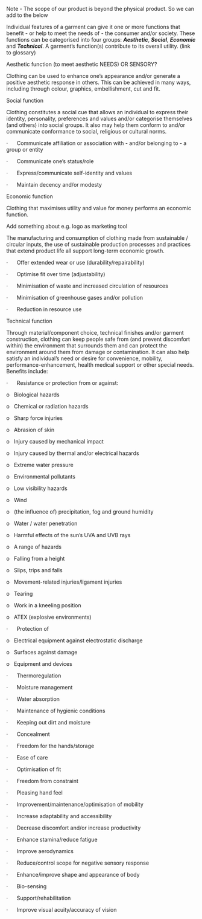 Note - The scope of our product is beyond the physical product. So we can add to the below

Individual features of a garment can give it one or more functions that benefit - or help to meet the needs of - the consumer and/or society. These functions can be categorised into four groups: **_Aesthetic_**, **_Social_**, **_Economic_** and **_Technical_**. A garment’s function(s) contribute to its overall utility. (link to glossary)

Aesthetic function (to meet aesthetic NEEDS) OR SENSORY?

Clothing can be used to enhance one’s appearance and/or generate a positive aesthetic response in others. This can be achieved in many ways, including through colour, graphics, embellishment, cut and fit.

Social function

Clothing constitutes a social cue that allows an individual to express their identity, personality, preferences and values and/or categorise themselves (and others) into social groups. It also may help them conform to and/or communicate conformance to social, religious or cultural norms.

·      Communicate affiliation or association with - and/or belonging to - a group or entity

·      Communicate one’s status/role

·      Express/communicate self-identity and values

·      Maintain decency and/or modesty

Economic function

Clothing that maximises utility and value for money performs an economic function.

Add something about e.g. logo as marketing tool

The manufacturing and consumption of clothing made from sustainable / circular inputs, the use of sustainable production processes and practices that extend product life all support long-term economic growth.

·      Offer extended wear or use (durability/repairability)

·      Optimise fit over time (adjustability)

·      Minimisation of waste and increased circulation of resources

·      Minimisation of greenhouse gases and/or pollution

·      Reduction in resource use

Technical function

Through material/component choice, technical finishes and/or garment construction, clothing can keep people safe from (and prevent discomfort within) the environment that surrounds them and can protect the environment around them from damage or contamination. It can also help satisfy an individual’s need or desire for convenience, mobility, performance-enhancement, health medical support or other special needs. Benefits include:

·      Resistance or protection from or against:

o   Biological hazards

o   Chemical or radiation hazards

o   Sharp force injuries

o   Abrasion of skin

o   Injury caused by mechanical impact

o   Injury caused by thermal and/or electrical hazards

o   Extreme water pressure

o   Environmental pollutants

o   Low visibility hazards

o   Wind

o   (the influence of) precipitation, fog and ground humidity

o   Water / water penetration

o   Harmful effects of the sun’s UVA and UVB rays

o   A range of hazards

o   Falling from a height

o   Slips, trips and falls

o   Movement-related injuries/ligament injuries

o   Tearing

o   Work in a kneeling position

o   ATEX (explosive environments)

·      Protection of

o   Electrical equipment against electrostatic discharge

o   Surfaces against damage

o   Equipment and devices

·      Thermoregulation

·      Moisture management

·      Water absorption

·      Maintenance of hygienic conditions

·      Keeping out dirt and moisture

·      Concealment

·      Freedom for the hands/storage

·      Ease of care

·      Optimisation of fit

·      Freedom from constraint

·      Pleasing hand feel

·      Improvement/maintenance/optimisation of mobility

·      Increase adaptability and accessibility

·      Decrease discomfort and/or increase productivity

·      Enhance stamina/reduce fatigue

·      Improve aerodynamics

·      Reduce/control scope for negative sensory response

·      Enhance/improve shape and appearance of body

·      Bio-sensing

·      Support/rehabilitation

·      Improve visual acuity/accuracy of vision